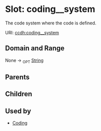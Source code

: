 
# Slot: coding__system


The code system where the code is defined.

URI: [ccdh:coding__system](https://example.org/ccdh/coding__system)


## Domain and Range

None ->  <sub>OPT</sub> [String](../types/String.md)

## Parents


## Children


## Used by

 * [Coding](../classes/Coding.md)
